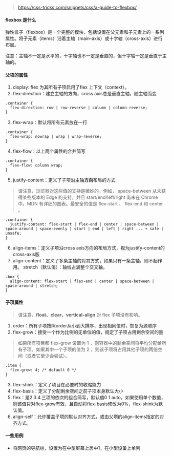 > https://css-tricks.com/snippets/css/a-guide-to-flexbox/

#### flexbox 是什么
  弹性盒子（flexbox）是一个完整的模块，包括设置在父元素和子元素上的一系列属性。将子元素（items）沿着主轴（main-axis）或十字轴（cross-axis）进行布局。
  
  注意：主轴不一定是水平的，十字轴也不一定是垂直的，但十字轴一定是垂直于主轴的。

#### 父项的属性
  1. display: flex 为其所有子项启用了flex 上下文（context）。
  2. flex-direction：建立主轴的方向，cross axis总是垂直主轴，随主轴而变
  ```
  .container {
    flex-direction: row | row-reverse | column | column-reverse;
  }
  ```
  3. flex-wrap：默认将所有元素放在一行
  ```
  .container {
    flex-wrap: nowrap | wrap | wrap-reverse;
  }
  ```
  4. flex-flow：以上两个属性的合并简写
  ```
  .container {
    flex-flow: column wrap;
  }
  ```
  5. justify-content：定义了子项沿主轴**方向**布局的方式
  > 请注意，浏览器对这些值的支持是微妙的。例如， space-between 从未获得某些版本的 Edge 的支持，并且 start/end/left/right 尚未在 Chrome 中。MDN 有详细的图表。最安全的值是 flex-start 、 flex-end 和 center 。
  ```
  .container {
    justify-content: flex-start | flex-end | center | space-between | space-around | space-evenly | start | end | left | right ... + safe | unsafe;
  }
  ```
  6. align-items：定义子项沿cross axis方向的布局方式，视为justify-content的cross-axis版
  7. align-content：定义了多条主轴的对其方式，如果只有一条主轴，则不起作用。
  stretch（默认值）：轴线占满整个交叉轴。
  ```
  .box {
    align-content: flex-start | flex-end | center | space-between | space-around | stretch;
  }
  ```

#### 子项属性
> 请注意，**float、clear、vertical-align** 对 flex 子项没有影响。
  1. order：所有子项按照order从小到大排序，出现相同值时，恢复为源顺序
  2. flex-grow：接受一个作为比例的无单位的值，规定了子项占用剩余空间的量
  > 如果所有项目都 flex-grow 设置为 1 ，则容器中的剩余空间将平均分配给所有子项。如果其中一个子项的值为 2 ，则该子项将占用其他子项的两倍空间（或者它至少会尝试）。
  ```
  .item {
    flex-grow: 4; /* default 0 */
  }
  ```
  3. flex-shink：定义了项目在必要时的收缩能力
  4. flex-basis：定义了分配剩余空间之前子项本身默认大小
  5. flex：是2.3.4.三项的依次的组合简写，默认值0 1 auto。如果使用单个数值，则该值只对flex-grow有效，且自动将flex-basis修改为0%，flex-shink为默认值。
  6. align-self：允许覆盖子项的默认对齐方式，或由父项的align-items指定的对齐方式。

#### 一些用例
* 将网页的导航栏，设置为在中型屏幕上居中1，在小型设备上单列
